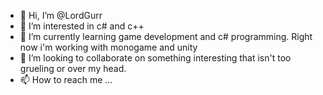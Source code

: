 - 👋 Hi, I’m @LordGurr
- 👀 I’m interested in c# and c++
- 🌱 I’m currently learning game development and c# programming. Right now i'm working with monogame and unity
- 💞️ I’m looking to collaborate on something interesting that isn't too grueling or over my head.
- 📫 How to reach me ...

<!---
LordGurr/LordGurr is a ✨ special ✨ repository because its `README.md` (this file) appears on your GitHub profile.
You can click the Preview link to take a look at your changes.

I'm currently studying my first year of game development and have some c# and c++ knowledge.
--->
